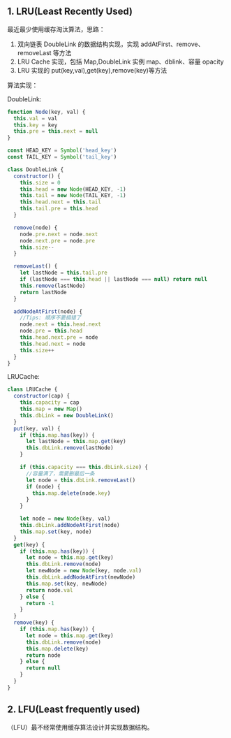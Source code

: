 ## 1. LRU(Least Recently Used)

最近最少使用缓存淘汰算法，思路：

1. 双向链表 DoubleLink 的数据结构实现，实现 addAtFirst、remove、removeLast 等方法
2. LRU Cache 实现，包括 Map,DoubleLink 实例 map、dblink、容量 opacity
3. LRU 实现的 put(key,val),get(key),remove(key)等方法

算法实现：

DoubleLink:

```javascript
function Node(key, val) {
  this.val = val
  this.key = key
  this.pre = this.next = null
}

const HEAD_KEY = Symbol('head_key')
const TAIL_KEY = Symbol('tail_key')

class DoubleLink {
  constructor() {
    this.size = 0
    this.head = new Node(HEAD_KEY, -1)
    this.tail = new Node(TAIL_KEY, -1)
    this.head.next = this.tail
    this.tail.pre = this.head
  }

  remove(node) {
    node.pre.next = node.next
    node.next.pre = node.pre
    this.size--
  }

  removeLast() {
    let lastNode = this.tail.pre
    if (lastNode === this.head || lastNode === null) return null
    this.remove(lastNode)
    return lastNode
  }

  addNodeAtFirst(node) {
    //Tips: 顺序不要搞错了
    node.next = this.head.next
    node.pre = this.head
    this.head.next.pre = node
    this.head.next = node
    this.size++
  }
}
```

LRUCache:

```javascript
class LRUCache {
  constructor(cap) {
    this.capacity = cap
    this.map = new Map()
    this.dbLink = new DoubleLink()
  }
  put(key, val) {
    if (this.map.has(key)) {
      let lastNode = this.map.get(key)
      this.dbLink.remove(lastNode)
    }

    if (this.capacity === this.dbLink.size) {
      //容量满了，需要删最后一条
      let node = this.dbLink.removeLast()
      if (node) {
        this.map.delete(node.key)
      }
    }

    let node = new Node(key, val)
    this.dbLink.addNodeAtFirst(node)
    this.map.set(key, node)
  }
  get(key) {
    if (this.map.has(key)) {
      let node = this.map.get(key)
      this.dbLink.remove(node)
      let newNode = new Node(key, node.val)
      this.dbLink.addNodeAtFirst(newNode)
      this.map.set(key, newNode)
      return node.val
    } else {
      return -1
    }
  }
  remove(key) {
    if (this.map.has(key)) {
      let node = this.map.get(key)
      this.dbLink.remove(node)
      this.map.delete(key)
      return node
    } else {
      return null
    }
  }
}
```

## 2. LFU(Least frequently used)

（LFU）最不经常使用缓存算法设计并实现数据结构。
